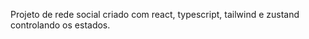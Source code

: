 
Projeto de rede social criado com react, typescript, tailwind e zustand controlando os estados.
 
 
